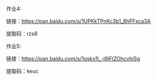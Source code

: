 作业4:

链接：https://pan.baidu.com/s/1UPKkTPnKc3b1_8hFFxca3A 

提取码：rzs8

作业5:

链接：https://pan.baidu.com/s/1gskxfI_-j9IFlZOhcvhjSg 

提取码：keuc
